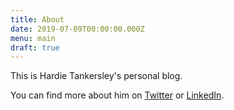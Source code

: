 ```yaml
---
title: About
date: 2019-07-09T00:00:00.000Z
menu: main
draft: true
---
```

This is Hardie Tankersley's personal blog.

You can find more about him on [Twitter](https://www.twitter.com/hardie) or [LinkedIn](https://www.linkedin.com/in/hardie).